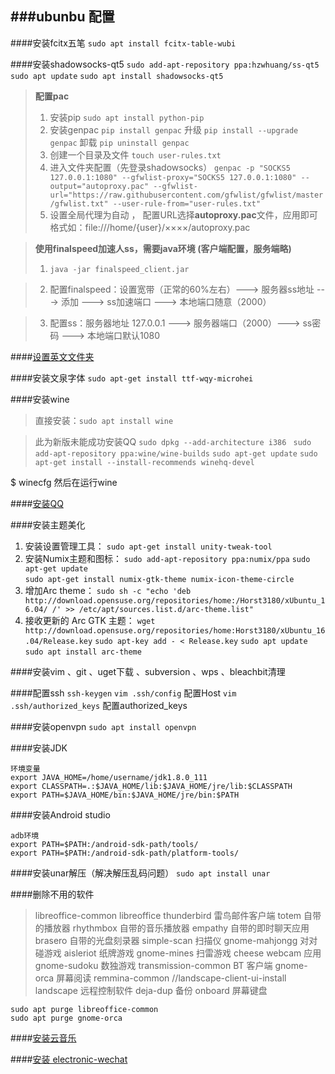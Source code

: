 ###ubunbu 配置
------------

####安装fcitx五笔
`sudo apt install fcitx-table-wubi`

####安装shadowsocks-qt5
`sudo add-apt-repository ppa:hzwhuang/ss-qt5`
`sudo apt update`
`sudo apt install shadowsocks-qt5`

>**配置pac**
>1. 安装pip `sudo apt install python-pip`
>2. 安装genpac `pip install genpac`  升级 `pip install --upgrade genpac`   卸载  `pip uninstall genpac`
>3. 创建一个目录及文件 `touch user-rules.txt`
>4. 进入文件夹配置（先登录shadowsocks） `genpac -p "SOCKS5 127.0.0.1:1080" --gfwlist-proxy="SOCKS5 127.0.0.1:1080" --output="autoproxy.pac" --gfwlist-url="https://raw.githubusercontent.com/gfwlist/gfwlist/master/gfwlist.txt" --user-rule-from="user-rules.txt"`
>5. 设置全局代理为自动 ， 配置URL选择**autoproxy.pac**文件，应用即可
>格式如：file:///home/{user}/××××/autoproxy.pac 

>**使用finalspeed加速人ss，需要java环境 (客户端配置，服务端略)**
>1. `java -jar finalspeed_client.jar`

>2. 配置finalspeed：设置宽带（正常的60%左右）---> 服务器ss地址 ---> 添加  ---> ss加速端口 ---> 本地端口随意（2000）

>3. 配置ss：服务器地址 127.0.0.1  ---> 服务器端口（2000）---> ss密码 ---> 本地端口默认1080

####[设置英文文件夹](http://jingyan.baidu.com/article/49711c6170cb0afa441b7c1b.html)

####安装文泉字体
`sudo apt-get install ttf-wqy-microhei`

####安装wine

>直接安装：`sudo apt install wine`

>此为新版未能成功安装QQ
>`sudo dpkg --add-architecture i386 `
>`sudo add-apt-repository ppa:wine/wine-builds`
>`sudo apt-get update`
>`sudo apt-get install --install-recommends winehq-devel`

$ winecfg
然后在运行wine

####[安装QQ](http://ttop5.net/?p=1316)


####安装主题美化
1. 安装设置管理工具： 
`sudo apt-get install unity-tweak-tool`
2. 安装Numix主题和图标： 
`sudo add-apt-repository ppa:numix/ppa` 
`sudo apt-get update`   
`sudo apt-get install numix-gtk-theme numix-icon-theme-circle`
3. 增加Arc theme：
`sudo sh -c "echo 'deb http://download.opensuse.org/repositories/home:/Horst3180/xUbuntu_16.04/ /' >> /etc/apt/sources.list.d/arc-theme.list"`
4. 接收更新的 Arc GTK 主题：
`wget http://download.opensuse.org/repositories/home:Horst3180/xUbuntu_16.04/Release.key`
`sudo apt-key add - < Release.key`
`sudo apt update`
`sudo apt install arc-theme`

####安装vim 、git 、uget下载 、subversion  、wps 、bleachbit清理

####配置ssh
`ssh-keygen`
`vim .ssh/config`	配置Host
`vim .ssh/authorized_keys`	配置authorized_keys

####安装openvpn
`sudo apt install openvpn`

####安装JDK
```
环境变量
export JAVA_HOME=/home/username/jdk1.8.0_111
export CLASSPATH=.:$JAVA_HOME/lib:$JAVA_HOME/jre/lib:$CLASSPATH
export PATH=$JAVA_HOME/bin:$JAVA_HOME/jre/bin:$PATH
```
####安装Android studio
```
adb环境
export PATH=$PATH:/android-sdk-path/tools/
export PATH=$PATH:/android-sdk-path/platform-tools/
```

####安装unar解压（解决解压乱码问题）
`sudo apt install unar`


####删除不用的软件
>libreoffice-common libreoffice
thunderbird 雷鸟邮件客户端
totem 自带的播放器
rhythmbox 自带的音乐播放器
empathy 自带的即时聊天应用
brasero 自带的光盘刻录器
simple-scan 扫描仪
gnome-mahjongg 对对碰游戏
aisleriot 纸牌游戏
gnome-mines 扫雷游戏
cheese webcam 应用
gnome-sudoku 数独游戏
transmission-common BT 客户端
gnome-orca 屏幕阅读
remmina-common
//landscape-client-ui-install landscape 远程控制软件
deja-dup 备份
onboard 屏幕键盘
```
sudo apt purge libreoffice-common
sudo apt purge gnome-orca
```

####[安装云音乐](http://music.163.com/#/download)

####[安装 electronic-wechat](https://github.com/geeeeeeeeek/electronic-wechat/releases)










